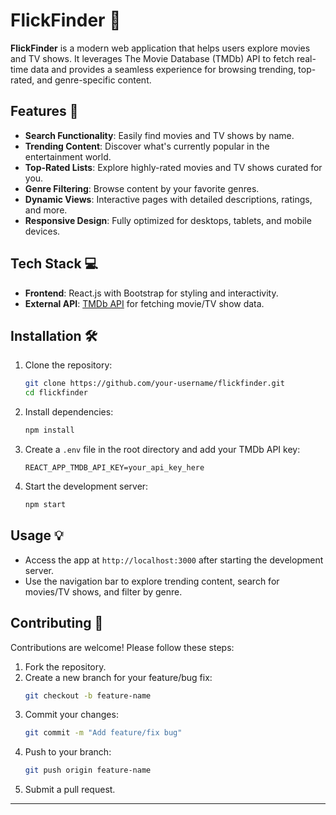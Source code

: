 # FlickFinder 🎥  
**FlickFinder** is a modern web application that helps users explore movies and TV shows. It leverages The Movie Database (TMDb) API to fetch real-time data and provides a seamless experience for browsing trending, top-rated, and genre-specific content.

## Features 🚀  
- **Search Functionality**: Easily find movies and TV shows by name.  
- **Trending Content**: Discover what's currently popular in the entertainment world.  
- **Top-Rated Lists**: Explore highly-rated movies and TV shows curated for you.  
- **Genre Filtering**: Browse content by your favorite genres.  
- **Dynamic Views**: Interactive pages with detailed descriptions, ratings, and more.  
- **Responsive Design**: Fully optimized for desktops, tablets, and mobile devices.  

## Tech Stack 💻  
- **Frontend**: React.js with Bootstrap for styling and interactivity.  
- **External API**: [TMDb API](https://www.themoviedb.org/documentation/api) for fetching movie/TV show data.  

## Installation 🛠️  
1. Clone the repository:  
   ```bash
   git clone https://github.com/your-username/flickfinder.git
   cd flickfinder
   ```
2. Install dependencies:  
   ```bash
   npm install
   ```
3. Create a `.env` file in the root directory and add your TMDb API key:  
   ```env
   REACT_APP_TMDB_API_KEY=your_api_key_here
   ```
4. Start the development server:  
   ```bash
   npm start
   ```

## Usage 💡  
- Access the app at `http://localhost:3000` after starting the development server.  
- Use the navigation bar to explore trending content, search for movies/TV shows, and filter by genre.

## Contributing 🤝  
Contributions are welcome! Please follow these steps:  
1. Fork the repository.  
2. Create a new branch for your feature/bug fix:  
   ```bash
   git checkout -b feature-name
   ```
3. Commit your changes:  
   ```bash
   git commit -m "Add feature/fix bug"
   ```
4. Push to your branch:  
   ```bash
   git push origin feature-name
   ```
5. Submit a pull request.

---
